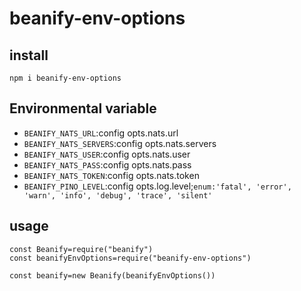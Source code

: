# beanify-env-options

## install

```
npm i beanify-env-options
```

## Environmental variable

* ```BEANIFY_NATS_URL```:config opts.nats.url
* ```BEANIFY_NATS_SERVERS```:config opts.nats.servers
* ```BEANIFY_NATS_USER```:config opts.nats.user
* ```BEANIFY_NATS_PASS```:config opts.nats.pass
* ```BEANIFY_NATS_TOKEN```:config opts.nats.token
* ```BEANIFY_PINO_LEVEL```:config opts.log.level;```enum:'fatal', 'error', 'warn', 'info', 'debug', 'trace', 'silent'```

## usage
```
const Beanify=require("beanify")
const beanifyEnvOptions=require("beanify-env-options")

const beanify=new Beanify(beanifyEnvOptions())


```